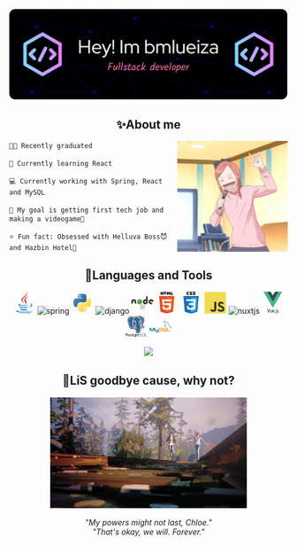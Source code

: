 <!-- Banner -->
<img src="/assets/Header.png">
<!-- About me -->
<div>
<h2 align="center">✨About me</h3>
<img src="/assets/StartLovely.gif" style="width:200px" align="right"/>

    👩‍🎓 Recently graduated

    🌱 Currently learning React

    💻 Currently working with Spring, React and MySQL

    👑 My goal is getting first tech job and making a videogame👾

    ⭐ Fun fact: Obsessed with Helluva Boss😈 and Hazbin Hotel🦆

</div>
<div>
<!-- Languages and tools -->
<h2 align="center">🧰Languages and Tools</h2>
<p align="center"> 
<!-- Java -->
<img src="https://raw.githubusercontent.com/devicons/devicon/master/icons/java/java-original.svg" alt="java" width="40" height="40"/>
<!-- Spring -->
<img src="https://www.vectorlogo.zone/logos/springio/springio-icon.svg" alt="spring" width="40" height="40"/>
<!-- Python -->
<img src="https://raw.githubusercontent.com/devicons/devicon/master/icons/python/python-original.svg" alt="python" width="40" height="40"/>
<!-- Django -->
<img src="https://cdn.worldvectorlogo.com/logos/django.svg" alt="django" width="40" height="40"/>
<!-- Node.js -->
<img src="https://raw.githubusercontent.com/devicons/devicon/master/icons/nodejs/nodejs-original-wordmark.svg" alt="nodejs" width="40" height="40"/>
<!-- HTML -->
<img src="https://raw.githubusercontent.com/devicons/devicon/master/icons/html5/html5-original-wordmark.svg" alt="html5" width="40" height="40"/>
<!-- CSS -->
<img src="https://raw.githubusercontent.com/devicons/devicon/master/icons/css3/css3-original-wordmark.svg" alt="css3" width="40" height="40"/>
<!-- JS -->
<img src="https://raw.githubusercontent.com/devicons/devicon/master/icons/javascript/javascript-original.svg" alt="javascript" width="40" height="40"/>
<!-- Nuxt -->
<img src="https://www.vectorlogo.zone/logos/nuxtjs/nuxtjs-icon.svg" alt="nuxtjs" width="40" height="40"/>
<!-- VUE -->
<img src="https://raw.githubusercontent.com/devicons/devicon/master/icons/vuejs/vuejs-original-wordmark.svg" alt="vuejs" width="40" height="40"/>
<!-- PostgreSQL -->
<img src="https://raw.githubusercontent.com/devicons/devicon/master/icons/postgresql/postgresql-original-wordmark.svg" alt="postgresql" width="40" height="40"/>
<!-- MySQL -->
 <img src="https://raw.githubusercontent.com/devicons/devicon/master/icons/mysql/mysql-original-wordmark.svg" alt="mysql" width="40" height="40"/>
 </p>
  <p align="center"><img src="https://github-readme-stats.vercel.app/api/top-langs/?username=bmlueiza&layout=compact&theme=radical"/></p>
</div>
<!-- LiS goodbye -->
<h2 align="center">🦋LiS goodbye cause, why not?</h2>
<p align="center"><img src="/assets/EndLiS.gif" style="height:200px" /></p>
<p align="center"><em>"My powers might not last, Chloe."<br>"That's okay, we will. Forever."</em></p>
